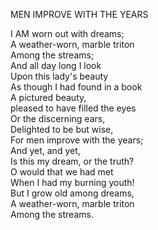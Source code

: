 MEN IMPROVE WITH THE YEARS  
  
I AM worn out with dreams;  
A weather-worn, marble triton  
Among the streams;  
And all day long I look  
Upon this lady's beauty  
As though I had found in a book  
A pictured beauty,  
pleased to have filled the eyes  
Or the discerning ears,  
Delighted to be but wise,  
For men improve with the years;  
And yet, and yet,  
Is this my dream, or the truth?  
O would that we had met  
When I had my burning youth!  
But I grow old among dreams,  
A weather-worn, marble triton  
Among the streams.  
